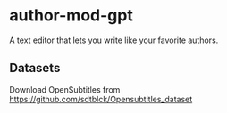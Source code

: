 # author-mod-gpt
A text editor that lets you write like your favorite authors.

## Datasets
Download OpenSubtitles from https://github.com/sdtblck/Opensubtitles_dataset
